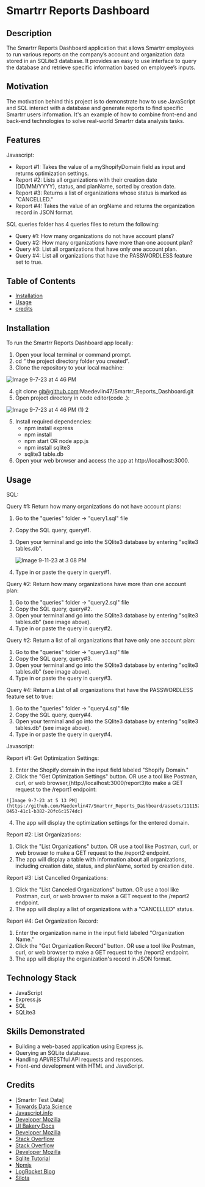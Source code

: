 # Smartrr Reports Dashboard

## Description

The Smartrr Reports Dashboard application that allows Smartrr employees to run various reports on the company’s account and organization data stored in an SQLite3 database. It provides an easy to use interface to query the database and retrieve specific information based on employee’s inputs.

## Motivation

The motivation behind this project is to demonstrate how to use JavaScript and SQL interact with a database and generate reports to find specific Smartrr users information. It's an example of how to combine front-end and back-end technologies to solve real-world Smartrr data analysis tasks.

## Features

Javascript:

- Report #1: Takes the value of a myShopifyDomain field as input and returns optimization settings.
- Report #2: Lists all organizations with their creation date (DD/MM/YYYY), status, and planName, sorted by creation date.
- Report #3: Returns a list of organizations whose status is marked as "CANCELLED."
- Report #4: Takes the value of an orgName and returns the organization record in JSON format.

SQL queries folder has 4 queries files to return the following: 

- Query #1: How many organizations do not have account plans?
- Query #2: How many organizations have more than one account plan?
- Query #3: List all organizations that have only one account plan.
- Query #4: List all organizations that have the PASSWORDLESS feature set to true.

## Table of Contents

- [Installation](#installation)
- [Usage](#usage)
- [credits](#credits)

## Installation

To run the Smartrr Reports Dashboard app locally:
  1. Open your local terminal or command prompt.
  2. cd “ the project directory folder you created”.
  3. Clone the repository to your local machine:

![Image 9-7-23 at 4 46 PM](https://github.com/Maedevlin47/Smartrr_Reports_Dashboard/assets/111152027/8558c2e6-b1c6-44c0-9cf2-0187da95b848)

  4. git clone git@github.com:Maedevlin47/Smartrr_Reports_Dashboard.git
  3. Open project directory in code editor(code .):

![Image 9-7-23 at 4 46 PM (1) 2](https://github.com/Maedevlin47/Smartrr_Reports_Dashboard/assets/111152027/af076c2d-c998-4e53-bbef-3fc4d9338dd6)
    
  5. Install required dependencies:
      - npm install express
      - npm install
      - npm start OR node app.js
      - npm install sqlite3
      - sqlite3 table.db
  6. Open your web browser and access the app at http://localhost:3000.

## Usage

SQL:

  Query #1: Return how many organizations do not have account plans:

  1. Go to the "queries" folder -> "query1.sql" file 
  2. Copy the SQL query, query#1.
  3. Open your terminal and go into the SQlite3 database by entering "sqlite3 tables.db".

     ![Image 9-11-23 at 3 08 PM](https://github.com/Maedevlin47/Smartrr_Reports_Dashboard/assets/111152027/8c384357-19e2-426e-948e-c241700437ee)
    
  5. Type in or paste the query in query#1.

  Query #2: Return how many organizations have more than one account plan:

  1. Go to the "queries" folder -> "query2.sql" file 
  2. Copy the SQL query, query#2.
  3. Open your terminal and go into the SQlite3 database by entering "sqlite3 tables.db" (see image above).
  4. Type in or paste the query in query#2.

  Query #2: Return a list of all organizations that have only one account plan:

  1. Go to the "queries" folder -> "query3.sql" file 
  2. Copy the SQL query, query#3.
  3. Open your terminal and go into the SQlite3 database by entering "sqlite3 tables.db" (see image above).
  4. Type in or paste the query in query#3.

  Query #4: Return a List of all organizations that have the PASSWORDLESS feature set to true:

  1. Go to the "queries" folder -> "query4.sql" file 
  2. Copy the SQL query, query#4.
  3. Open your terminal and go into the SQlite3 database by entering "sqlite3 tables.db" (see image above).
  4. Type in or paste the query in query#4.


Javascript:

  Report #1: Get Optimization Settings:

  1. Enter the Shopify domain in the input field labeled "Shopify Domain."
  2. Click the "Get Optimization Settings" button. OR use a tool like Postman, curl, or web browser,(http://localhost:3000/report3)to make a GET request to the /report1 endpoint:

    ![Image 9-7-23 at 5 13 PM](https://github.com/Maedevlin47/Smartrr_Reports_Dashboard/assets/111152027/cbd653f3-0453-41c1-b382-20fc6c1574dc)
    
  4. The app will display the optimization settings for the entered domain.

  Report #2: List Organizations:

  1. Click the "List Organizations" button. OR use a tool like Postman, curl, or web browser to make a GET request to the /report2 endpoint.
  2. The app will display a table with  information about all organizations, including creation date, status, and planName, sorted by creation date. 

  Report #3: List Cancelled Organizations:

  1. Click the "List Canceled Organizations" button. OR use a tool like Postman, curl, or web browser to make a GET request to the /report2 endpoint.
  2. The app will display a list of organizations with a "CANCELLED" status.

  Report #4: Get Organization Record:

  1. Enter the organization name in the input field labeled "Organization Name."
  2. Click the "Get Organization Record" button. OR use a tool like Postman, curl, or web browser to make a GET request to the /report2 endpoint. 
  3. The app will display the organization's record in JSON format.

## Technology Stack
- JavaScript
- Express.js
- SQL
- SQLite3

## Skills Demonstrated
- Building a web-based application using Express.js.
- Querying an SQLite database.
- Handling API/RESTful API requests and responses.
- Front-end development with HTML and JavaScript.

## Credits
- [Smartrr Test Data]
- [Towards Data Science](https://towardsdatascience.com/5-ways-to-query-your-relational-db-using-javascript-d5499711fc7d)
- [Javascript.info](https://javascript.info/function-basics )
- [Developer Mozilla](https://developer.mozilla.org/en-US/docs/Web/JavaScript/Guide/Functions)
- [UI Bakery Docs](https://docs.uibakery.io/basics/sql-+-javascript )
- [Developer Mozilla]( https://developer.mozilla.org/en-US/docs/Learn/Server-side/Express_Nodejs/Introduction)
- [Stack Overflow](https://stackoverflow.com/questions/49840094/how-to-write-a-parameterized-sql-query-in-javascript)
- [Stack Overflow](https://stackoverflow.com/questions/7293615/run-sql-query-from-javascript)
- [Developer Mozilla](https://developer.mozilla.org/en-US/docs/Learn/JavaScript)
- [Sqlite Tutorial](https://www.sqlitetutorial.net/sqlite-nodejs/)
- [Npmjs](https://www.npmjs.com/package/sqlite3)
- [LogRocket Blog](https://blog.logrocket.com/detailed-look-basic-sqljs-features/)
- [Silota](http://www.silota.com/docs/recipes/sql-join-tutorial-javascript-examples.html)


